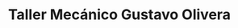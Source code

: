 ---
title: "Taller Mecánico Gustavo Olivera"
url: /cipolletti/taller-mecanico-gustavo-olivera/
shop: reparación de automóviles
---